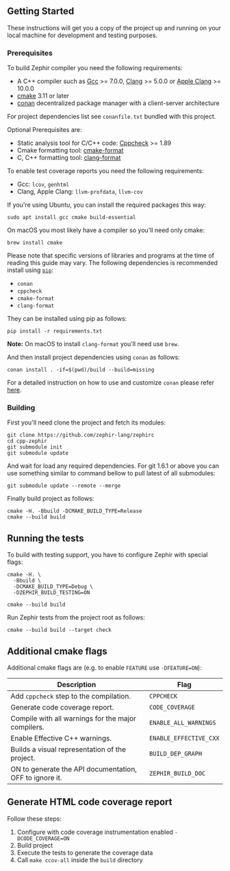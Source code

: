 ## Getting Started

These instructions will get you a copy of the project up and running on your
local machine for development and testing purposes.

### Prerequisites

To build Zephir compiler you need the following requirements:
* A C++ compiler such as [Gcc](https://gcc.gnu.org) >= 7.0.0, [Clang](https://clang.llvm.org) >= 5.0.0 or [Apple Clang](https://apps.apple.com/us/app/xcode/id497799835) >= 10.0.0
* [cmake](https://cmake.org) 3.11 or later
* [conan](https://conan.io) decentralized package manager with a client-server architecture

For project dependencies list see `conanfile.txt` bundled with this project.

Optional Prerequisites are:
* Static analysis tool for C/C++ code: [Cppcheck](https://github.com/danmar/cppcheck) >= 1.89
* Cmake formatting tool: [cmake-format](https://github.com/cheshirekow/cmake_format)
* C, C++ formatting tool: [clang-format](https://clang.llvm.org/docs/ClangFormat.html)

To enable test coverage reports you need the following requirements:
* Gcc: `lcov`, `genhtml`
* Clang, Apple Clang: `llvm-profdata`, `llvm-cov`

If you're using Ubuntu, you can install the required packages this way:
```shell script
sudo apt install gcc cmake build-essential
```

On macOS you most likely have a compiler so you'll need only cmake:
```shell script
brew install cmake
```

Please note that specific versions of libraries and programs at the time of reading this guide may vary.
The following dependencies is recommended install using [`pip`](https://pip.pypa.io):
* `conan`
* `cppcheck`
* `cmake-format`
* `clang-format`

They can be installed using pip as follows:
```shell script
pip install -r requirements.txt
```

**Note:** On macOS to install `clang-format` you'll need use `brew`.

And then install project dependencies using `conan` as follows:
```shell script
conan install . -if=$(pwd)/build --build=missing
```

For a detailed instruction on how to use and customize `conan` please refer
[here](https://docs.conan.io/en/latest/getting_started.html).

### Building

First you'll need clone the project and fetch its modules:
```shell script
git clone https://github.com/zephir-lang/zephirc
cd cpp-zephir
git submodule init
git submodule update
```

And wait for load any required dependencies. For git 1.6.1 or above you can use something similar to command bellow
to pull latest of all submodules:
```shell script
git submodule update --remote --merge
```

Finally build project as follows:
```shell script
cmake -H. -Bbuild -DCMAKE_BUILD_TYPE=Release
cmake --build build
```

## Running the tests

To build with testing support, you have to configure Zephir with special flags:
```shell script
cmake -H. \
  -Bbuild \
  -DCMAKE_BUILD_TYPE=Debug \
  -DZEPHIR_BUILD_TESTING=ON

cmake --build build
```

Run Zephir tests from the project root as follows:
```shell script
cmake --build build --target check
```

## Additional cmake flags

Additional cmake flags are (e.g. to enable `FEATURE` use `-DFEATURE=ON`):

| Description                                             | Flag                   |
| ------------------------------------------------------- |------------------------|
| Add `cppcheck` step to the compilation.                 | `CPPCHECK`             |
| Generate code coverage report.                          | `CODE_COVERAGE`        |
| Compile with all warnings for the major compilers.      | `ENABLE_ALL_WARNINGS`  |
| Enable Effective C++ warnings.                          | `ENABLE_EFFECTIVE_CXX` |
| Builds a visual representation of the project.          | `BUILD_DEP_GRAPH`      |
| ON to generate the API documentation, OFF to ignore it. | `ZEPHIR_BUILD_DOC`     |

## Generate HTML code coverage report

Follow these steps:
1. Configure with code coverage instrumentation enabled `-DCODE_COVERAGE=ON`
2. Build project
3. Execute the tests to generate the coverage data
4. Call `make ccov-all` inside the `build` directory
